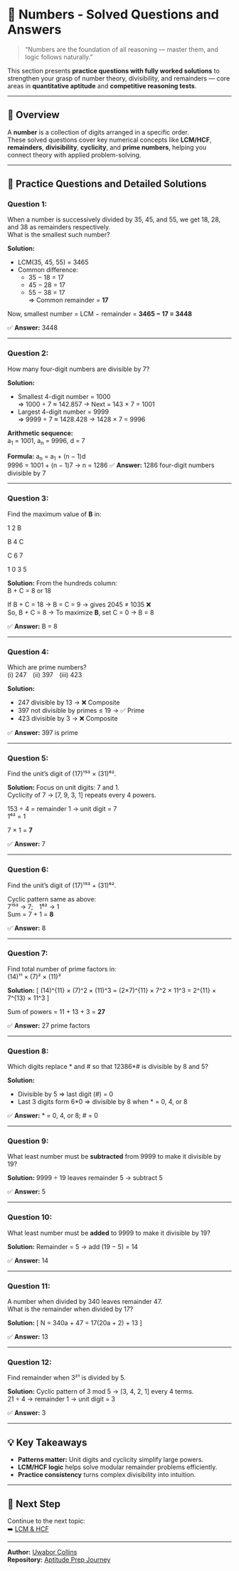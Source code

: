# 🔢 Numbers - Solved Questions and Answers

> “Numbers are the foundation of all reasoning — master them, and logic follows naturally.”

This section presents **practice questions with fully worked solutions** to strengthen your grasp of number theory, divisibility, and remainders — core areas in **quantitative aptitude** and **competitive reasoning tests**.

---

## 📘 Overview

A **number** is a collection of digits arranged in a specific order.  
These solved questions cover key numerical concepts like **LCM/HCF**, **remainders**, **divisibility**, **cyclicity**, and **prime numbers**, helping you connect theory with applied problem-solving.

---

## 🧮 Practice Questions and Detailed Solutions

### **Question 1:**  
When a number is successively divided by 35, 45, and 55, we get 18, 28, and 38 as remainders respectively.  
What is the smallest such number?

**Solution:**
- LCM(35, 45, 55) = 3465  
- Common difference:  
  - 35 − 18 = 17  
  - 45 − 28 = 17  
  - 55 − 38 = 17  
  ⇒ Common remainder = **17**

Now, smallest number = LCM − remainder = **3465 − 17 = 3448**

✅ **Answer:** 3448

---

### **Question 2:**  
How many four-digit numbers are divisible by 7?

**Solution:**
- Smallest 4-digit number = 1000  
  ⇒ 1000 ÷ 7 ≈ 142.857 → Next = 143 × 7 = 1001  
- Largest 4-digit number = 9999  
  ⇒ 9999 ÷ 7 ≈ 1428.428 → 1428 × 7 = 9996  

**Arithmetic sequence:**  
a<sub>1</sub> = 1001, a<sub>n</sub> = 9996, d = 7  

**Formula:** a<sub>n</sub> = a<sub>1</sub> + (n − 1)d  
9996 = 1001 + (n − 1)7 → n = 1286
✅ **Answer:** 1286 four-digit numbers divisible by 7

---

### **Question 3:**  
Find the maximum value of **B** in:

1 2 B

B 4 C

C 6 7

1 0 3 5

**Solution:**
From the hundreds column:  
B + C = 8 or 18  

If B + C = 18 → B = C = 9 → gives 2045 ≠ 1035 ❌  
So, B + C = 8 → To maximize **B**, set C = 0 → B = 8  

✅ **Answer:** B = 8

---

### **Question 4:**  
Which are prime numbers?  
(i) 247 (ii) 397 (iii) 423  

**Solution:**
- 247 divisible by 13 → ❌ Composite  
- 397 not divisible by primes ≤ 19 → ✅ Prime  
- 423 divisible by 3 → ❌ Composite  

✅ **Answer:** 397 is prime

---

### **Question 5:**  
Find the unit’s digit of (17)¹⁵³ × (31)⁶².

**Solution:**
Focus on unit digits: 7 and 1.  
Cyclicity of 7 → [7, 9, 3, 1] repeats every 4 powers.  

153 ÷ 4 = remainder 1 → unit digit = 7  
1⁶² = 1  

7 × 1 = **7**

✅ **Answer:** 7

---

### **Question 6:**  
Find the unit’s digit of (17)¹⁵³ + (31)⁶².

Cyclic pattern same as above:  
7¹⁵³ → 7; 1⁶² → 1  
Sum = 7 + 1 = **8**

✅ **Answer:** 8

---

### **Question 7:**  
Find total number of prime factors in:  
(14)¹¹ × (7)² × (11)³  

**Solution:**
\[
(14)^{11} × (7)^2 × (11)^3
= (2×7)^{11} × 7^2 × 11^3
= 2^{11} × 7^{13} × 11^3
\]

Sum of powers = 11 + 13 + 3 = **27**

✅ **Answer:** 27 prime factors

---

### **Question 8:**  
Which digits replace * and # so that 12386*# is divisible by 8 and 5?

**Solution:**
- Divisible by 5 ⇒ last digit (#) = 0  
- Last 3 digits form 6*0 ⇒ divisible by 8 when * = 0, 4, or 8  

✅ **Answer:** * = 0, 4, or 8; # = 0

---

### **Question 9:**  
What least number must be **subtracted** from 9999 to make it divisible by 19?

**Solution:**
9999 ÷ 19 leaves remainder 5 → subtract 5

✅ **Answer:** 5

---

### **Question 10:**  
What least number must be **added** to 9999 to make it divisible by 19?

**Solution:**
Remainder = 5 → add (19 − 5) = 14

✅ **Answer:** 14

---

### **Question 11:**  
A number when divided by 340 leaves remainder 47.  
What is the remainder when divided by 17?

**Solution:**
\[
N = 340a + 47 = 17(20a + 2) + 13
\]

✅ **Answer:** 13

---

### **Question 12:**  
Find remainder when 3²¹ is divided by 5.

**Solution:**
Cyclic pattern of 3 mod 5 → [3, 4, 2, 1] every 4 terms.  
21 ÷ 4 → remainder 1 → unit digit = 3  

✅ **Answer:** 3

---

## 💡 Key Takeaways
- **Patterns matter:** Unit digits and cyclicity simplify large powers.  
- **LCM/HCF logic** helps solve modular remainder problems efficiently.  
- **Practice consistency** turns complex divisibility into intuition.  

---

## 🧭 Next Step
Continue to the next topic:  
➡️ [LCM & HCF](../LCM_HCF/README.md)

---

**Author:** [Uwabor Collins](https://github.com/Dev0psKing)  
**Repository:** [Aptitude Prep Journey](https://github.com/Dev0psKing/aptitude-prep-journey)
